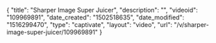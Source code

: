 {
    "title": "Sharper Image Super Juicer",
    "description": "",
    "videoid": "109969891",
    "date_created": "1502518635",
    "date_modified": "1516299470",
    "type": "captivate",
    "layout": "video",
    "url": "\/v\/sharper-image-super-juicer\/109969891"
}